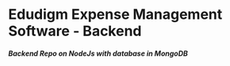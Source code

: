 # Edudigm Expense Management Software - Backend
##### Backend Repo on NodeJs with database in MongoDB
